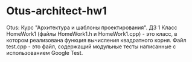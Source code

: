 # Otus-architect-hw1
Otus: Курс "Архитектура и шаблоны проектирования". ДЗ 1
Класс HomeWork1 (файлы HomeWork1.h и HomeWork1.cpp) - это класс, в котором реализована функция вычисления квадратного корня.
Файл test.cpp - это файл, содержащий модульные тесты написанные с использованием Google Test.
